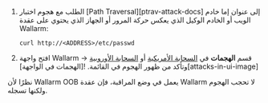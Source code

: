 1. الطلب مع هجوم اختبار [Path Traversal][ptrav-attack-docs] إلى عنوان إما خادم الويب أو الخادم الوكيل الذي يعكس حركة المرور أو الجهاز الذي يحتوي على عقدة Wallarm:

    ```
    curl http://<ADDRESS>/etc/passwd
    ```
2. افتح واجهة Wallarm → قسم **الهجمات** في [السحابة الأمريكية](https://us1.my.wallarm.com/search) أو [السحابة الأوروبية](https://my.wallarm.com/search) وتأكد من ظهور الهجوم في القائمة.
    ![الهجمات في الواجهة][attacks-in-ui-image]

نظرًا لأن Wallarm OOB يعمل في وضع المراقبة، فإن عقدة Wallarm لا تحجب الهجوم ولكنها تسجله.
